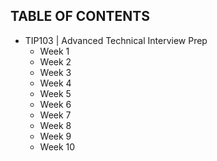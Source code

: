 ## TABLE OF CONTENTS
- TIP103 | Advanced Technical Interview Prep
  - Week 1
  - Week 2
  - Week 3
  - Week 4
  - Week 5
  - Week 6
  - Week 7
  - Week 8
  - Week 9
  - Week 10
